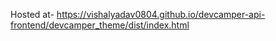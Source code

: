 Hosted at- https://vishalyadav0804.github.io/devcamper-api-frontend/devcamper_theme/dist/index.html
